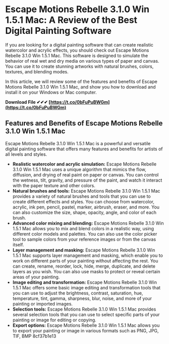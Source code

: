 # Escape Motions Rebelle 3.1.0 Win 1.5.1 Mac: A Review of the Best Digital Painting Software
 
If you are looking for a digital painting software that can create realistic watercolor and acrylic effects, you should check out Escape Motions Rebelle 3.1.0 Win 1.5.1 Mac. This software is designed to simulate the behavior of real wet and dry media on various types of paper and canvas. You can use it to create stunning artworks with natural brushes, colors, textures, and blending modes.
 
In this article, we will review some of the features and benefits of Escape Motions Rebelle 3.1.0 Win 1.5.1 Mac, and show you how to download and install it on your Windows or Mac computer.
 
**Download File ✔✔✔ [https://t.co/0bFuPuBWGm](https://t.co/0bFuPuBWGm)**


 
## Features and Benefits of Escape Motions Rebelle 3.1.0 Win 1.5.1 Mac
 
Escape Motions Rebelle 3.1.0 Win 1.5.1 Mac is a powerful and versatile digital painting software that offers many features and benefits for artists of all levels and styles.
 
- **Realistic watercolor and acrylic simulation:** Escape Motions Rebelle 3.1.0 Win 1.5.1 Mac uses a unique algorithm that mimics the flow, diffusion, and drying of real paint on paper or canvas. You can control the wetness, tilt, gravity, and pressure of the paint, and watch it interact with the paper texture and other colors.
- **Natural brushes and tools:** Escape Motions Rebelle 3.1.0 Win 1.5.1 Mac provides a variety of natural brushes and tools that you can use to create different effects and styles. You can choose from watercolor, acrylic, ink pen, pencil, pastel, marker, airbrush, eraser, and more. You can also customize the size, shape, opacity, angle, and color of each brush.
- **Advanced color mixing and blending:** Escape Motions Rebelle 3.1.0 Win 1.5.1 Mac allows you to mix and blend colors in a realistic way, using different color models and palettes. You can also use the color picker tool to sample colors from your reference images or from the canvas itself.
- **Layer management and masking:** Escape Motions Rebelle 3.1.0 Win 1.5.1 Mac supports layer management and masking, which enable you to work on different parts of your painting without affecting the rest. You can create, rename, reorder, lock, hide, merge, duplicate, and delete layers as you wish. You can also use masks to protect or reveal certain areas of your painting.
- **Image editing and transformation:** Escape Motions Rebelle 3.1.0 Win 1.5.1 Mac offers some basic image editing and transformation tools that you can use to adjust the brightness, contrast, saturation, hue, temperature, tint, gamma, sharpness, blur, noise, and more of your painting or imported images.
- **Selection tools:** Escape Motions Rebelle 3.1.0 Win 1.5.1 Mac provides several selection tools that you can use to select specific parts of your painting or image for editing or copying.
- **Export options:** Escape Motions Rebelle 3.1.0 Win 1.5.1 Mac allows you to export your painting or image in various formats such as PNG, JPG, TIF,
BMP 8cf37b1e13


